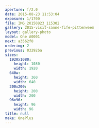 ```yaml
---
aperture: f/2.0
date: 2015-08-23 11:53:04
exposure: 1/1700
file: IMG_20150823_115302
gallery: 2015-visit-sanne-fife-pittenweem
layout: gallery-photo
model: One A0001
next: a3562f0
ordering: 2
previous: 03292ba
sizes:
  1920x1080:
    height: 1080
    width: 1920
  640w:
    height: 360
    width: 640
  200x200:
    height: 200
    width: 200
  96x96:
    height: 96
    width: 96
title: null
make: OnePlus
---
```

